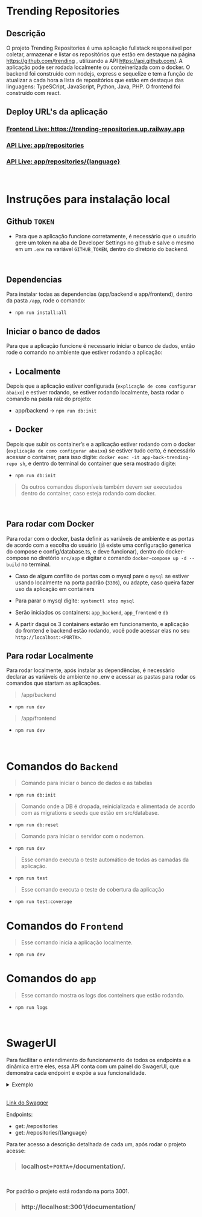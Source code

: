 # Trending Repositories

## Descrição

O projeto Trending Repositories é uma aplicação fullstack responsável por coletar, armazenar e listar os repositórios que estão em destaque na página https://github.com/trending , utilizando a API https://api.github.com/.
A aplicação pode ser rodada localmente ou conteinerizada com o docker. O backend foi construído com nodejs, express e sequelize e tem a função de atualizar a cada hora a lista de repositórios que estão em destaque das linguagens: TypeSCript, JavaScript, Python, Java, PHP. O frontend foi construído com react.

## Deploy URL's da aplicação 

### <a href="https://trending-repositories.up.railway.app/">Frontend Live:  https://trending-repositories.up.railway.app</a>

### <a href="https://api-trending-repositories.up.railway.app/repositories">API Live: app/repositories</a>
### <a href="https://api-trending-repositories.up.railway.app/repositories/javascript">API Live: app/repositories/{language}</a>

<br>

# Instruções para instalação local
## Github `TOKEN`

- Para que a aplicação funcione corretamente, é necessário que o usuário gere um token na aba de Developer Settings no github e salve o mesmo em um `.env` na variável `GITHUB_TOKEN`, dentro do diretório do backend.

<br>

## Dependencias

Para instalar todas as dependencias (app/backend e app/frontend), dentro da pasta `/app`, rode o comando:

- `npm run install:all`

## Iniciar o banco de dados

Para que a aplicação funcione é necessario iniciar o banco de dados, então rode o comando no ambiente que estiver rodando a aplicação:

- ## Localmente 
Depois que a aplicação estiver configurada (`explicação de como configurar abaixo`) e estiver rodando, se estiver rodando localmente, basta rodar o comando na pasta raiz do projeto:

- app/backend -> `npm run db:init`

- ## Docker 
Depois que subir os container’s e a aplicação estiver rodando com o docker (`explicação de como configurar abaixo`) se estiver tudo certo, é necessário acessar o container, para isso digite:
`docker exec -it app-back-trending-repo sh`, e dentro do terminal do container que sera mostrado digite:


- `npm run db:init`

> Os outros comandos disponíveis também devem ser executados dentro do container, caso esteja rodando com docker.

<br>

## Para rodar com Docker

Para rodar com o docker, basta definir as variáveis de ambiente e as portas de acordo com a escolha do usuário  (já existe uma configuração generica do compose e config/database.ts, e deve funcionar), dentro do docker-compose no diretório `src/app` e digitar o comando `docker-compose up -d --build` no terminal.

-   Caso de algum conflito de portas com o mysql pare o `mysql` se estiver usando localmente na porta padrão (`3306`), ou adapte, caso queira fazer uso da aplicação em containers
-   Para parar o mysql digite: `systemctl stop mysql`

-   Serão iniciados os containers: `app_backend`, `app_frontend` e `db`  

-   A partir daqui os 3 containers estarão em funcionamento, e aplicação do frontend e backend estão rodando, você pode acessar elas no seu `http://localhost:<PORTA>`.

## Para rodar Localmente

Para rodar localmente, após instalar as dependências, é necessário declarar as variáveis de ambiente no .env e acessar as pastas para rodar os comandos que startam as aplicações.

> /app/backend

 - `npm run dev`


> /app/frontend

-  `npm run dev`




<br>

# Comandos do `Backend` 


> Comando para iniciar o banco de dados e as tabelas

- `npm run db:init`

 > Comando onde a DB é dropada, reinicializada e alimentada de acordo com as migrations e seeds que estão em src/database.

- `npm run db:reset`

>  Comando para iniciar o servidor com o nodemon.

-  `npm run dev`

> Esse comando executa o teste automático de todas as camadas da aplicação.

-  `npm run test`

>  Esse comando executa o teste de cobertura da aplicação

 - `npm run test:coverage`


# Comandos do `Frontend`

>  Esse comando inicia a aplicação localmente.
 
- `npm run dev`

# Comandos do `app`

>  Esse comando mostra os logs dos conteiners que estão rodando.
 
- `npm run logs`


<br>

# SwagerUI

Para facilitar o entendimento do funcionamento de todos os endpoints e a dinâmica entre eles, essa API conta com um painel do SwagerUI, que demonstra cada endpoint e expõe a sua funcionalidade.


 
 <details>
  <summary>Exemplo</summary>
  <img src="./assets/swagger.png" alt="Descrição da imagem">
</details>

<br>

<a href="https://swagger.io/">Link do Swagger</a>

Endpoints:

-   get: /repositories
-   get: /repositories/{language}

Para ter acesso a descrição detalhada de cada um, após rodar o projeto acesse:
<br>

> ### localhost+`PORTA`+/documentation/.

 <br>

Por padrão o projeto está rodando na porta 3001.

> ### http://localhost:3001/documentation/

